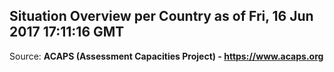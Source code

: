 ## Situation Overview per Country as of Fri, 16 Jun 2017 17:11:16 GMT

Source: **ACAPS (Assessment Capacities Project) - https://www.acaps.org**